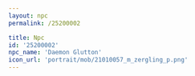 ```yaml
---
layout: npc
permalink: /25200002

title: Npc
id: '25200002'
npc_name: 'Daemon Glutton'
icon_url: 'portrait/mob/21010057_m_zergling_p.png'
---
```

